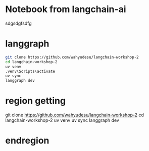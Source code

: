 # Notebook from langchain-ai
sdgsdgfsdfg

# langgraph

```bash
git clone https://github.com/wahyudesu/langchain-workshop-2
cd langchain-workshop-2
uv venv
.venv\Scripts\activate
uv sync
langgraph dev
```

# region getting

git clone https://github.com/wahyudesu/langchain-workshop-2
cd langchain-workshop-2
uv venv
uv sync
langgraph dev

# endregion